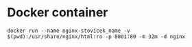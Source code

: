 # Docker container

```
docker run --name nginx-stovicek_name -v $(pwd):/usr/share/nginx/html:ro -p 8001:80 -m 32m -d nginx
```
